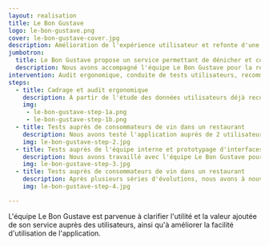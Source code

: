 ```yaml
---
layout: realisation
title: Le Bon Gustave
logo: le-bon-gustave.png
cover: le-bon-gustave-cover.jpg
description: Amélioration de l'expérience utilisateur et refonte d'une application mobile permettant de retrouver et commander facilement un vin que l'on apprécie.
jumbotron:
  title: Le Bon Gustave propose un service permettant de dénicher et commander un vin que l'on apprécie à partir d'une simple photo prise sur son <span lang="en">smartphone</span>.
  description: Nous avons accompagné l'équipe Le Bon Gustave pour la réalisation d'un audit ergonomique et de tests utilisateurs sur l'application mobile.
intervention: Audit ergonomique, conduite de tests utilisateurs, recommandations d'ergonomie/<abbr>UX</abbr>
steps:
  - title: Cadrage et audit ergonomique
    description: À partir de l'étude des données utilisateurs déjà recueillies par l'équipe, nous avons définit les profils utilisateurs et scénarios d'usages prioritaires, puis conduit un audit ergonomique afin de rendre l'application plus simple à utiliser.
    img:
     - le-bon-gustave-step-1a.png
     - le-bon-gustave-step-1b.png
  - title: Tests auprès de consommateurs de vin dans un restaurant
    description: Nous avons testé l'application auprès de 2 utilisateurs, consommateurs de vin occasionnels, dans un restaurant, et identifié des axes d'amélioration.
    img: le-bon-gustave-step-2.jpg
  - title: Tests auprès de l'équipe interne et prototypage d'interfaces
    description: Nous avons travaillé avec l'équipe Le Bon Gustave pour tester les outils utilisés en interne pour la saisie et la recherche de vins. Nous avons prototypé de nouveaux écrans pour faciliter la gestion.
    img: le-bon-gustave-step-3.jpg
  - title: Tests auprès de consommateurs de vin dans un restaurant
    description: Après plusieurs séries d'évolutions, nous avons à nouveau testé l'application auprès d'utilisateurs cibles et nous avons pu déterminer et prioriser les fonctionnalités à venir.
    img: le-bon-gustave-step-4.jpg

---
```


L'équipe Le Bon Gustave est parvenue à clarifier l'utilité et la valeur ajoutée de son service auprès des utilisateurs, ainsi qu'à améliorer la facilité d'utilisation de l'application.